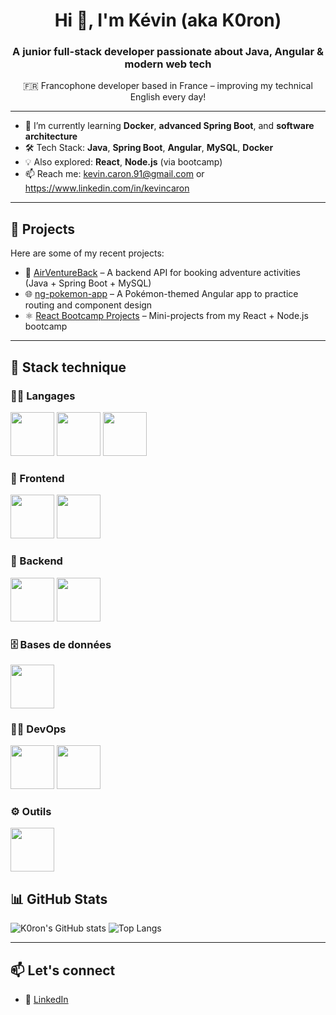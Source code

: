 <h1 align="center">Hi 👋, I'm Kévin (aka K0ron)</h1>
<h3 align="center">A junior full-stack developer passionate about Java, Angular & modern web tech</h3>

<p align="center">🇫🇷 Francophone developer based in France – improving my technical English every day!</p>

---

- 🌱 I’m currently learning **Docker**, **advanced Spring Boot**, and **software architecture**
- 🛠️ Tech Stack: **Java**, **Spring Boot**, **Angular**, **MySQL**, **Docker**
- 💡 Also explored: **React**, **Node.js** (via bootcamp)
- 📫 Reach me: kevin.caron.91@gmail.com or https://www.linkedin.com/in/kevincaron

---

## 🚀 Projects

Here are some of my recent projects:

- 🔧 [AirVentureBack](https://github.com/K0ron/AirVentureBack) – A backend API for booking adventure activities (Java + Spring Boot + MySQL)
- 🌐 [ng-pokemon-app](https://github.com/K0ron/ng-pokemon-app) – A Pokémon-themed Angular app to practice routing and component design
- ⚛️ [React Bootcamp Projects](https://github.com/K0ron?tab=repositories&q=react) – Mini-projects from my React + Node.js bootcamp

---

## 💼 Stack technique

### 👨‍💻 Langages
<p align="left">
  <img src="https://cdn.jsdelivr.net/gh/devicons/devicon@latest/icons/java/java-original-wordmark.svg" width="70"/>
  <img src="https://cdn.jsdelivr.net/gh/devicons/devicon/icons/typescript/typescript-original.svg" width="70"/>
  <img src="https://cdn.jsdelivr.net/gh/devicons/devicon/icons/javascript/javascript-original.svg" width="70"/>
</p>

### 🎨 Frontend
<p align="left">
  <img src="https://cdn.jsdelivr.net/gh/devicons/devicon/icons/angularjs/angularjs-original.svg" width="70"/>
  <img src="https://cdn.jsdelivr.net/gh/devicons/devicon/icons/react/react-original.svg" width="70"/>
</p>

### 🚀 Backend
<p align="left">
  <img src="https://cdn.jsdelivr.net/gh/devicons/devicon@latest/icons/spring/spring-original-wordmark.svg" width="70" />
  <img src="https://cdn.jsdelivr.net/gh/devicons/devicon@latest/icons/nodejs/nodejs-plain-wordmark.svg" width="70" />
</p>

### 🗄️ Bases de données
<p align="left">
  <img src="https://cdn.jsdelivr.net/gh/devicons/devicon/icons/mysql/mysql-original.svg" width="70"/>
</p>

### 🚀🤖 DevOps

<p align="left">
  <img src="https://cdn.jsdelivr.net/gh/devicons/devicon/icons/docker/docker-original.svg" width="70"/>
  <img src="https://cdn.jsdelivr.net/gh/devicons/devicon@latest/icons/git/git-original.svg" width="70" />

  
</p>

### ⚙️ Outils
<p align="left">
  <img src="https://cdn.jsdelivr.net/gh/devicons/devicon/icons/vscode/vscode-original.svg" width="70"/>
</p>



## 📊 GitHub Stats

![K0ron's GitHub stats](https://github-readme-stats.vercel.app/api?username=K0ron&show_icons=true&theme=tokyonight)
![Top Langs](https://github-readme-stats.vercel.app/api/top-langs/?username=K0ron&layout=compact&theme=tokyonight)

---

## 📫 Let's connect

- 💼 [LinkedIn](https://www.linkedin.com/in/kevincaron)
